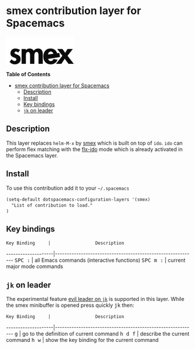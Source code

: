 # smex contribution layer for Spacemacs

![logo](img/smex.png)

<!-- markdown-toc start - Don't edit this section. Run M-x markdown-toc/generate-toc again -->
**Table of Contents**

- [smex contribution layer for Spacemacs](#smex-contribution-layer-for-spacemacs)
    - [Description](#description)
    - [Install](#install)
    - [Key bindings](#key-bindings)
    - [`jk` on leader](#jk-on-leader)

<!-- markdown-toc end -->

## Description

This layer replaces `helm-M-x` by [smex][] which is built on top of `ido`.
`ido` can perform flex matching with the [flx-ido][] mode which is already
activated in the Spacemacs layer.

## Install

To use this contribution add it to your `~/.spacemacs`

```elisp
(setq-default dotspacemacs-configuration-layers '(smex)
  "List of contribution to load."
)
```

## Key bindings

    Key Binding     |                 Description
--------------------|------------------------------------------------------------
<kbd>SPC :</kbd>    | all Emacs commands (interactive functions)
<kbd>SPC m :</kbd>  | current major mode commands 

## `jk` on leader

The experimental feature [evil leader on `jk`][jk] is supported in this layer.
While the smex minibuffer is opened press quickly <kbd>jk</kbd> then:

    Key Binding     |                 Description
--------------------|------------------------------------------------------------
<kbd>g</kbd>        | go to the definition of current command
<kbd>h d f</kbd>    | describe the current command
<kbd>h w</kbd>      | show the key binding for the current command

[smex]: https://github.com/nonsequitur/smex
[flx-ido]: https://github.com/lewang/flx
[jk]: https://github.com/syl20bnr/spacemacs/blob/master/DOCUMENTATION.md#jk-to-trigger-evil-leader
